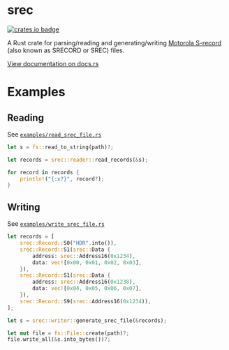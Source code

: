 srec
====
[![crates.io badge](https://img.shields.io/crates/v/srec)](https://crates.io/crates/srec)

A Rust crate for parsing/reading and generating/writing [Motorola S-record](https://en.wikipedia.org/wiki/SREC_\(file_format\)) (also known as SRECORD or SREC) files.

[View documentation on docs.rs](https://docs.rs/srec/)

# Examples
## Reading
See [`examples/read_srec_file.rs`](/examples/read_srec_file.rs)

```rust
let s = fs::read_to_string(path)?;

let records = srec::reader::read_records(&s);

for record in records {
	println!("{:x?}", record?);
}
```

## Writing
See [`examples/write_srec_file.rs`](/examples/write_srec_file.rs)

```rust
let records = [
	srec::Record::S0("HDR".into()),
	srec::Record::S1(srec::Data {
		address: srec::Address16(0x1234),
		data: vec![0x00, 0x01, 0x02, 0x03],
	}),
	srec::Record::S1(srec::Data {
		address: srec::Address16(0x1238),
		data: vec![0x04, 0x05, 0x06, 0x07],
	}),
	srec::Record::S9(srec::Address16(0x1234)),
];

let s = srec::writer::generate_srec_file(&records);

let mut file = fs::File::create(path)?;
file.write_all(&s.into_bytes())?;
```
